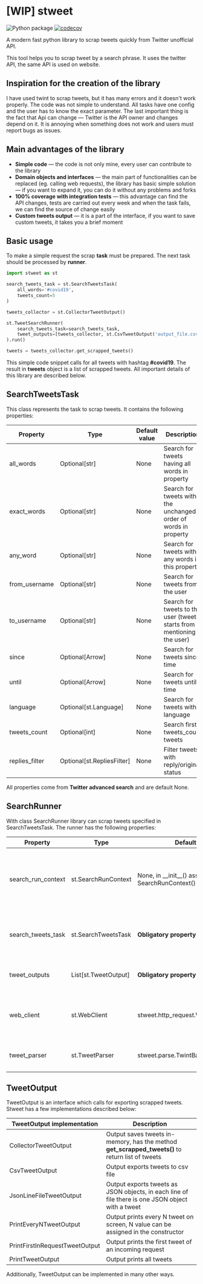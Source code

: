 # [WIP] stweet

![Python package](https://github.com/markowanga/stweet/workflows/Python%20package/badge.svg?branch=master)
[![codecov](https://codecov.io/gh/markowanga/stweet/branch/master/graph/badge.svg?token=1PV6VC8HRF)](https://codecov.io/gh/markowanga/stweet)


A modern fast python library to scrap tweets quickly from Twitter unofficial API.

This tool helps you to scrap tweet by a search phrase. It uses the twitter API, the same API is used on website.

## Inspiration for the creation of the library
I have used twint to scrap tweets, but it has many errors and it doesn't work properly. 
The code was not simple to understand. All tasks have one config and the user has to know the exact parameter.
The last important thing is the fact that Api can change — Twitter is the API owner and changes depend on it. 
It is annoying when something does not work and users must report bugs as issues.

## Main advantages of the library
 - **Simple code** — the code is not only mine, every user can contribute to the library
 - **Domain objects and interfaces** — the main part of functionalities can be replaced (eg. calling web requests),
   the library has basic simple solution — if you want to expand it, you can do it without any problems and forks
 - **100% coverage with integration tests** — this advantage can find the API changes, 
   tests are carried out every week and when the task fails, we can find the source of change easily
 - **Custom tweets output** — it is a part of the interface, if you want to save custom tweets, 
   it takes you a brief moment

## Basic usage
To make a simple request the scrap **task** must be prepared. The next task should be processed by **runner**.
```python
import stweet as st

search_tweets_task = st.SearchTweetsTask(
    all_words='#covid19',
    tweets_count=5
)

tweets_collector = st.CollectorTweetOutput()

st.TweetSearchRunner(
    search_tweets_task=search_tweets_task,
    tweet_outputs=[tweets_collector, st.CsvTweetOutput('output_file.csv')]
).run()

tweets = tweets_collector.get_scrapped_tweets()
```
This simple code snippet calls for all tweets with hashtag **#covid19**.
The result in **tweets** object is a list of scrapped tweets. 
All important details of this library are described below.

## SearchTweetsTask
This class represents the task to scrap tweets. It contains the following properties:

|Property|Type|Default value|Description|
|---|---|---|---|
|all_words|Optional[str]|None|Search for tweets having all words in property|
|exact_words|Optional[str]|None|Search for tweets with the unchanged order of words in property|
|any_word|Optional[str]|None|Search for tweets with any words in this property|
|from_username|Optional[str]|None|Search for tweets from the user|
|to_username|Optional[str]|None|Search for tweets to the user (tweets starts from mentioning the user)|
|since|Optional[Arrow]|None|Search for tweets since time|
|until|Optional[Arrow]|None|Search for tweets until time|
|language|Optional[st.Language]|None|Search for tweets with language|
|tweets_count|Optional[int]|None|Search first tweets_count tweets|
|replies_filter|Optional[st.RepliesFilter]|None|Filter tweets with reply/original status|

All properties come from **Twitter advanced search** and are default None.

## SearchRunner
With class SearchRunner library can scrap tweets specified in SearchTweetsTask.
The runner has the following properties:

|Property|Type|Default value|Description|
|---|---|---|---|
|search_run_context|st.SearchRunContext|None, in \_\_init\_\_() assign SearchRunContext()|Search context, contains all important properties to make the next request to Twitter|
|search_tweets_task|st.SearchTweetsTask|**Obligatory property**|Property specifies which tweets should be downloaded by the runner|
|tweet_outputs|List[st.TweetOutput]|**Obligatory property**|List of objects to export downloaded tweets|
|web_client|st.WebClient|stweet.http_request.WebClientRequests|Implementation of a WebClient, can be replaced for custom implementation|
|tweet_parser|st.TweetParser|stweet.parse.TwintBasedTweetParser|Parser of tweets from web API response|

## TweetOutput
TweetOutput is an interface which calls for exporting scrapped tweets. 
Stweet has a few implementations described below:

|TweetOutput implementation|Description|
|---|---|
|CollectorTweetOutput|Output saves tweets in-memory, has the method **get_scrapped_tweets()** to return list of tweets|
|CsvTweetOutput|Output exports tweets to csv file|
|JsonLineFileTweetOutput|Output exports tweets as JSON objects, in each line of file there is one JSON object with a tweet|
|PrintEveryNTweetOutput|Output prints every N tweet on screen, N value can be assigned in the constructor|
|PrintFirstInRequestTweetOutput|Output prints the first tweet of an incoming request|
|PrintTweetOutput|Output prints all tweets|

Additionally, TweetOutput can be implemented in many other ways.
